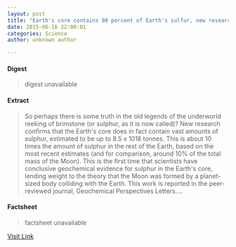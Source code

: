 ```yaml
---
layout: post
title: "Earth's core contains 90 percent of Earth's sulfur, new research shows"
date: 2015-06-16 22:00:01
categories: Science
author: unknown author

---
```



#### Digest
>digest unavailable

#### Extract
>So perhaps there is some truth in the old legends of the underworld reeking of brimstone (or sulphur, as it is now called)? New research confirms that the Earth's core does in fact contain vast amounts of sulphur, estimated to be up to 8.5 x 1018 tonnes. This is about 10 times the amount of sulphur in the rest of the Earth, based on the most recent estimates (and for comparison, around 10% of the total mass of the Moon). This is the first time that scientists have conclusive geochemical evidence for sulphur in the Earth's core, lending weight to the theory that the Moon was formed by a planet-sized body colliding with the Earth. This work is reported in the peer-reviewed journal, Geochemical Perspectives Letters....

#### Factsheet
>factsheet unavailable

[Visit Link](http://phys.org/news353670203.html)


